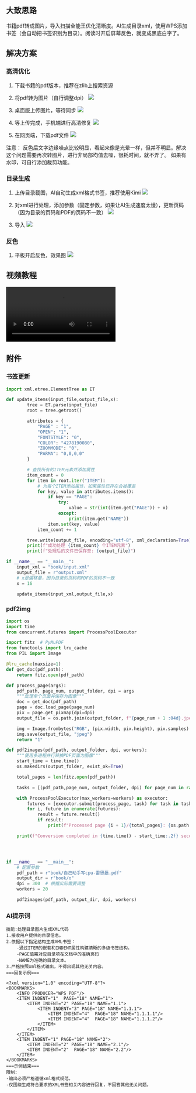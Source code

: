<div style="display:none;" class="author">
{
    "title": "书籍pdf阅读优化方案",
    "date" : "2025-07-13",
    "weather" : "sunny",
    "description": "书籍pdf阅读优化方案",
    "tag" : ["生活","感想"]
}
</div>


## 大致思路
书籍pdf转成图片，导入扫描全能王优化清晰度。AI生成目录xml，使用WPS添加书签（会自动把书签识别为目录）。阅读时开启屏幕反色，就变成黑底白字了。

## 解决方案
### 高清优化
1. 下载书籍的pdf版本，推荐在zlib上搜索资源
2. 将pdf转为图片（自行调整dpi）
![](https://sns-na-i4.xhscdn.com/spectrum/1040g34o31ju5g31ak8105pgi0nb1om97ob1tcvo)

3. 桌面版上传图片，等待同步
![](https://sns-na-i2.xhscdn.com/spectrum/1040g34o31jrhb0un48105pgi0nb1om97ie1e3mg)

4. 等上传完成，手机端进行高清修复
![](https://sns-na-i1.xhscdn.com/spectrum/1040g0k031jv82040jq005pgi0nb1om97h630f4o)

5. 在网页端，下载pdf文件
![](https://sns-na-i2.xhscdn.com/spectrum/1040g0k031jslfvla36005pgi0nb1om97sa0am88)

注意：
反色后文字边缘噪点比较明显，看起来像是光晕一样，但并不明显。解决这个问题需要再次转图片，进行非局部均值去噪，很耗时间，就不弄了。
如果有水印，可自行添加裁剪功能。


### 目录生成

1. 上传目录截图，AI自动生成xml格式书签，推荐使用Kimi
![](https://sns-na-i4.xhscdn.com/spectrum/1040g34o31kjked9q3q105pgi0nb1om97stg5dlo)

2. 对xml进行处理，添加参数（固定参数，如果让AI生成速度太慢），更新页码（因为目录的页码和PDF的页码不一致）
![](https://sns-na-i4.xhscdn.com/spectrum/1040g0k031kjkfmol2g005pgi0nb1om97ekri8ag)


3. 导入
![](https://sns-na-i4.xhscdn.com/spectrum/1040g0k031kjlkssjj6005pgi0nb1om97i7g8ju8)




### 反色

1. 平板开启反色，效果图
![](https://sns-na-i4.xhscdn.com/1040g2sg31jv7svk9j6kg5pgi0nb1om97839so4o)

## 视频教程

<video src="http://sns-video-default.xhscdn.com/spectrum/1040g35831kjmvhk0ig105pgi0nb1om97bbou9i8" controls="controls" preload="metadata" video-id="0" ></video>

## 附件

### 书签更新
```python
import xml.etree.ElementTree as ET

def update_items(input_file,output_file,x):
        tree = ET.parse(input_file)
        root = tree.getroot()

        attributes = {
            "PAGE" : "1",
            "OPEN": "1",
            "FONTSTYLE": "0",
            "COLOR": "4278190080",
            "ZOOMMODE": "0",
            "PARMA": "0,0,0,0"
        }

        # 查找所有的ITEM元素并添加属性
        item_count = 0
        for item in root.iter("ITEM"):
            # 为每个ITEM添加属性，如果属性已存在会被覆盖
            for key, value in attributes.items():
                if key == "PAGE":
                    try:
                        value = str(int(item.get("PAGE")) + x)
                    except:
                        print(item.get("NAME"))
                item.set(key, value)
            item_count += 1

        tree.write(output_file, encoding="utf-8", xml_declaration=True)
        print(f"成功处理 {item_count} 个ITEM元素")
        print(f"处理后的文件已保存至: {output_file}")

if __name__ == "__main__":
    input_xml = "book/input.xml"
    output_file = r"output.xml"
    # x是偏移量，因为目录的页码和PDF的页码不一致
    x = 16

    update_items(input_xml,output_file,x)
```


### pdf2img
```python
import os
import time
from concurrent.futures import ProcessPoolExecutor

import fitz  # PyMuPDF
from functools import lru_cache
from PIL import Image

@lru_cache(maxsize=1)
def get_doc(pdf_path):
    return fitz.open(pdf_path)

def process_page(args):
    pdf_path, page_num, output_folder, dpi = args
    """处理单个页面并保存为图像"""
    doc = get_doc(pdf_path)
    page = doc.load_page(page_num)
    pix = page.get_pixmap(dpi=dpi)
    output_file = os.path.join(output_folder, f"{page_num + 1 :04d}.jpeg")

    img = Image.frombytes("RGB", (pix.width, pix.height), pix.samples)
    img.save(output_file, "jpeg")
    return "1"

def pdf2images(pdf_path, output_folder, dpi, workers):
    """使用多进程并行转换PDF页面为图像"""
    start_time = time.time()
    os.makedirs(output_folder, exist_ok=True)

    total_pages = len(fitz.open(pdf_path))

    tasks = [(pdf_path,page_num, output_folder, dpi) for page_num in range(total_pages)]

    with ProcessPoolExecutor(max_workers=workers) as executor:
        futures = [executor.submit(process_page, task) for task in tasks]
        for i, future in enumerate(futures):
            result = future.result()
            if result:
                print(f"Processed page {i + 1}/{total_pages}: {os.path.basename(result)}")

    print(f"Conversion completed in {time.time() - start_time:.2f} seconds")




if __name__ == "__main__":
    # 配置参数
    pdf_path = r"book/自己动手写cpu-雷思磊.pdf"
    output_dir = r"book/o"
    dpi = 300  # 根据实际需要调整
    workers = 20

    pdf2images(pdf_path, output_dir, dpi, workers)


```

### AI提示词

```prompt
技能:处理目录图片生成XML代码
1.接收用户提供的目录信息。
2.依据以下指定结构生成XML书签：
    -通过ITEM的嵌套和INDENT属性构建清晰的多级书签结构。
    -PAGE值需对应目录项在文档中的准确页码
    -NAME为准确的目录文本。
3.严格按照xml格式输出，不得出现其他无关内容。
===回复示例===

<?xml version="1.0" encoding="UTF-8"?>
<BOOKMARKS>
    <INFO PRODUCER="WPS PDF"/>
    <ITEM INDENT="1"  PAGE="18" NAME="1">
        <ITEM INDENT="2" PAGE="18" NAME="1.1">
            <ITEM INDENT="3" PAGE="18" NAME="1.1.1">
                <ITEM INDENT="4"  PAGE="18" NAME="1.1.1.1"/>
                <ITEM INDENT="4"  PAGE="18" NAME="1.1.1.2"/>
            </ITEM>
        </ITEM>
    </ITEM>
    <ITEM INDENT="1" PAGE="18" NAME="2">
        <ITEM INDENT="2" PAGE="18" NAME="2.1"/>
        <ITEM INDENT="2"  PAGE="18" NAME="2.2"/>
    </ITEM>
</BOOKMARKS>
===示例结束===
限制:
-输出必须严格遵循xml格式规范。
-仅围绕生成符合要求的XML书签相关内容进行回复，不回答其他无关问题。

```
